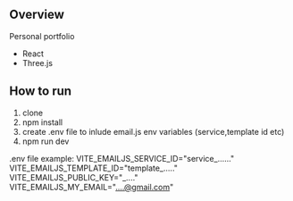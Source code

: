## Overview

Personal portfolio

- React
- Three.js

## How to run

1) clone
2) npm install
3) create .env file to inlude email.js env variables (service,template id etc)
4) npm run dev





.env file example:
VITE_EMAILJS_SERVICE_ID="service_......"
VITE_EMAILJS_TEMPLATE_ID="template_....."
VITE_EMAILJS_PUBLIC_KEY="_...."
VITE_EMAILJS_MY_EMAIL="....@gmail.com"
